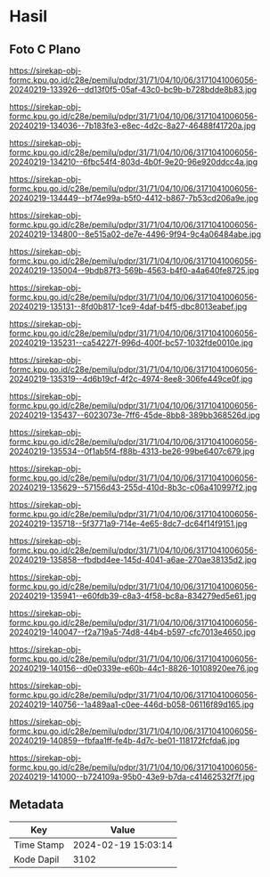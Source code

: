 # Hasil

## Foto C Plano

https://sirekap-obj-formc.kpu.go.id/c28e/pemilu/pdpr/31/71/04/10/06/3171041006056-20240219-133926--dd13f0f5-05af-43c0-bc9b-b728bdde8b83.jpg

https://sirekap-obj-formc.kpu.go.id/c28e/pemilu/pdpr/31/71/04/10/06/3171041006056-20240219-134036--7b183fe3-e8ec-4d2c-8a27-46488f41720a.jpg

https://sirekap-obj-formc.kpu.go.id/c28e/pemilu/pdpr/31/71/04/10/06/3171041006056-20240219-134210--6fbc54f4-803d-4b0f-9e20-96e920ddcc4a.jpg

https://sirekap-obj-formc.kpu.go.id/c28e/pemilu/pdpr/31/71/04/10/06/3171041006056-20240219-134449--bf74e99a-b5f0-4412-b867-7b53cd206a9e.jpg

https://sirekap-obj-formc.kpu.go.id/c28e/pemilu/pdpr/31/71/04/10/06/3171041006056-20240219-134800--8e515a02-de7e-4496-9f94-9c4a06484abe.jpg

https://sirekap-obj-formc.kpu.go.id/c28e/pemilu/pdpr/31/71/04/10/06/3171041006056-20240219-135004--9bdb87f3-569b-4563-b4f0-a4a640fe8725.jpg

https://sirekap-obj-formc.kpu.go.id/c28e/pemilu/pdpr/31/71/04/10/06/3171041006056-20240219-135131--8fd0b817-1ce9-4daf-b4f5-dbc8013eabef.jpg

https://sirekap-obj-formc.kpu.go.id/c28e/pemilu/pdpr/31/71/04/10/06/3171041006056-20240219-135231--ca54227f-996d-400f-bc57-1032fde0010e.jpg

https://sirekap-obj-formc.kpu.go.id/c28e/pemilu/pdpr/31/71/04/10/06/3171041006056-20240219-135319--4d6b19cf-4f2c-4974-8ee8-306fe449ce0f.jpg

https://sirekap-obj-formc.kpu.go.id/c28e/pemilu/pdpr/31/71/04/10/06/3171041006056-20240219-135437--6023073e-7ff6-45de-8bb8-389bb368526d.jpg

https://sirekap-obj-formc.kpu.go.id/c28e/pemilu/pdpr/31/71/04/10/06/3171041006056-20240219-135534--0f1ab5f4-f88b-4313-be26-99be6407c679.jpg

https://sirekap-obj-formc.kpu.go.id/c28e/pemilu/pdpr/31/71/04/10/06/3171041006056-20240219-135629--57156d43-255d-410d-8b3c-c06a410997f2.jpg

https://sirekap-obj-formc.kpu.go.id/c28e/pemilu/pdpr/31/71/04/10/06/3171041006056-20240219-135718--5f3771a9-714e-4e65-8dc7-dc64f14f9151.jpg

https://sirekap-obj-formc.kpu.go.id/c28e/pemilu/pdpr/31/71/04/10/06/3171041006056-20240219-135858--fbdbd4ee-145d-4041-a6ae-270ae38135d2.jpg

https://sirekap-obj-formc.kpu.go.id/c28e/pemilu/pdpr/31/71/04/10/06/3171041006056-20240219-135941--e60fdb39-c8a3-4f58-bc8a-834279ed5e61.jpg

https://sirekap-obj-formc.kpu.go.id/c28e/pemilu/pdpr/31/71/04/10/06/3171041006056-20240219-140047--f2a719a5-74d8-44b4-b597-cfc7013e4650.jpg

https://sirekap-obj-formc.kpu.go.id/c28e/pemilu/pdpr/31/71/04/10/06/3171041006056-20240219-140156--d0e0339e-e60b-44c1-8826-10108920ee76.jpg

https://sirekap-obj-formc.kpu.go.id/c28e/pemilu/pdpr/31/71/04/10/06/3171041006056-20240219-140756--1a489aa1-c0ee-446d-b058-06116f89d165.jpg

https://sirekap-obj-formc.kpu.go.id/c28e/pemilu/pdpr/31/71/04/10/06/3171041006056-20240219-140859--fbfaa1ff-fe4b-4d7c-be01-118172fcfda6.jpg

https://sirekap-obj-formc.kpu.go.id/c28e/pemilu/pdpr/31/71/04/10/06/3171041006056-20240219-141000--b724109a-95b0-43e9-b7da-c41462532f7f.jpg


## Metadata

| Key        | Value               |
| ---------- | ------------------- |
| Time Stamp | 2024-02-19 15:03:14 |
| Kode Dapil | 3102                |



